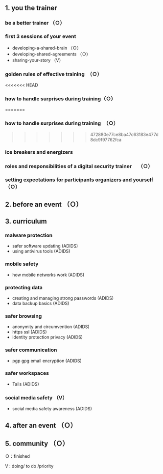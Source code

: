 ## 1. you the trainer
### be a better trainer （Ｏ）
### first 3 sessions of your event
 - developing-a-shared-brain （Ｏ）
 - developing-shared-agreements （Ｏ）
 - sharing-your-story （V）
### golden rules of effective training　（Ｏ）
<<<<<<< HEAD
### how to handle surprises during training（Ｏ）
=======
### how to handle surprises during training　（Ｏ）
>>>>>>> 472880e77ce8ba47c63183e477d8dc9f97762fca
### ice breakers and energizers
### roles and responsibilities of a digital security trainer　 （Ｏ）
### setting expectations for participants organizers and yourself （Ｏ）

## 2. before an event （Ｏ）

## 3. curriculum
### malware protection
 - safer software updating (ADIDS)
 - using antivirus tools (ADIDS)
### mobile safety
  - how mobile networks work (ADIDS)
### protecting data
  - creating and managing strong passwords (ADIDS)
  - data backup basics (ADIDS)
### safer browsing
  - anonymity and circumvention (ADIDS)
  - https ssl (ADIDS)
  - identity protection privacy (ADIDS)
### safer communication
  - pgp gpg email encryption (ADIDS)
### safer workspaces
  - Tails (ADIDS)
### social media safety （V）
  - social media safety awareness (ADIDS)

## 4. after an event （Ｏ）

## 5. community （Ｏ）

Ｏ：finished

V :  doing/ to do /priority
